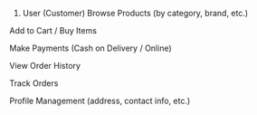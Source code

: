 1. User (Customer)
Browse Products (by category, brand, etc.)

Add to Cart / Buy Items

Make Payments (Cash on Delivery / Online)

View Order History

Track Orders

Profile Management (address, contact info, etc.)

